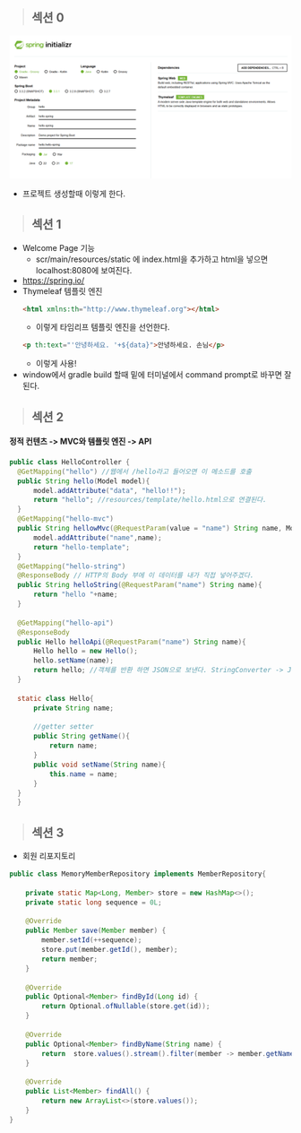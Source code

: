 > ## 섹션 0

![Alt text](/김별/assets/section0.png)

- 프로젝트 생성할때 이렇게 한다.

> ## 섹션 1

- Welcome Page 기능
  - scr/main/resources/static 에 index.html을 추가하고 html을 넣으면 localhost:8080에 보여진다.
- https://spring.io/
- Thymeleaf 템플릿 엔진
  ```html
  <html xmlns:th="http://www.thymeleaf.org"></html>
  ```
  - 이렇게 타임리프 템플릿 엔진을 선언한다.
  ```html
  <p th:text="'안녕하세요. '+${data}">안녕하세요. 손님</p>
  ```
  - 이렇게 사용!
- window에서 gradle build 할때 밑에 터미널에서 command prompt로 바꾸면 잘 된다.

> ## 섹션 2

#### 정적 컨텐츠 -> MVC와 템플릿 엔진 -> API

```java
public class HelloController {
  @GetMapping("hello") //웹에서 /hello라고 들어오면 이 메소드를 호출
  public String hello(Model model){
      model.addAttribute("data", "hello!!");
      return "hello"; //resources/template/hello.html으로 연결된다.
  }
  @GetMapping("hello-mvc")
  public String hellowMvc(@RequestParam(value = "name") String name, Model model){
      model.addAttribute("name",name);
      return "hello-template";
  }
  @GetMapping("hello-string")
  @ResponseBody // HTTP의 Body 부에 이 데이터를 내가 직접 넣어주겠다.
  public String helloString(@RequestParam("name") String name){
      return "hello "+name;
  }

  @GetMapping("hello-api")
  @ResponseBody
  public Hello helloApi(@RequestParam("name") String name){
      Hello hello = new Hello();
      hello.setName(name);
      return hello; //객체를 반환 하면 JSON으로 보낸다. StringConverter -> JsonConverter
  }

  static class Hello{
      private String name;

      //getter setter
      public String getName(){
          return name;
      }
      public void setName(String name){
          this.name = name;
      }
  }
  }
```

> ## 섹션 3

- 회원 리포지토리

```java
public class MemoryMemberRepository implements MemberRepository{

    private static Map<Long, Member> store = new HashMap<>();
    private static long sequence = 0L;

    @Override
    public Member save(Member member) {
        member.setId(++sequence);
        store.put(member.getId(), member);
        return member;
    }

    @Override
    public Optional<Member> findById(Long id) {
        return Optional.ofNullable(store.get(id));
    }

    @Override
    public Optional<Member> findByName(String name) {
        return  store.values().stream().filter(member -> member.getName().equals(name)).findAny();
    }

    @Override
    public List<Member> findAll() {
        return new ArrayList<>(store.values());
    }
}
```
